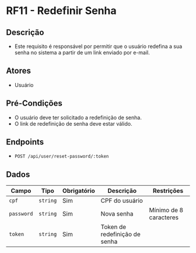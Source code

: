 # RF11 - Redefinir Senha

## Descrição

- Este requisito é responsável por permitir que o usuário redefina a sua senha no sistema a partir de um link enviado
  por e-mail.

## Atores

- Usuário

## Pré-Condições

- O usuário deve ter solicitado a redefinição de senha.
- O link de redefinição de senha deve estar válido.

## Endpoints

- `POST /api/user/reset-password/:token`

## Dados

| Campo      | Tipo     | Obrigatório | Descrição                     | Restrições             |
|------------|----------|-------------|-------------------------------|------------------------|
| `cpf`      | `string` | Sim         | CPF do usuário                |                        |
| `password` | `string` | Sim         | Nova senha                    | Mínimo de 8 caracteres |
| `token`    | `string` | Sim         | Token de redefinição de senha |                        |
